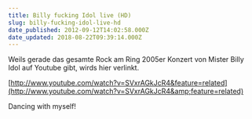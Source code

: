 ```yaml
---
title: Billy fucking Idol live (HD)
slug: billy-fucking-idol-live-hd
date_published: 2012-09-12T14:02:58.000Z
date_updated: 2018-08-22T09:39:14.000Z
---
```


Weils gerade das gesamte Rock am Ring 2005er Konzert von Mister Billy Idol auf Youtube gibt, wirds hier verlinkt.

[http://www.youtube.com/watch?v=SVxrAGkJcR4&feature=related](http://www.youtube.com/watch?v=SVxrAGkJcR4&amp;feature=related)

Dancing with myself!
